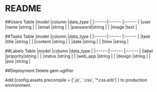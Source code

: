 # README

##Users Table
|model  |column  |data_type |
|:------|:------ |:------   |
|user   |name    |string    |
|       |email   |string    |
|       |password|string    |
|       |image   |text      |

##Tasks Table
|model  |column  |data_type |
|:------|:------ |:------   |
|task   |title   |string    |
|       |content |string    |
|       |date    |string    |
|       |time    |string    |

##Labels Table
|model  |column   |data_type |
|:------|:------  |:------   |
|label  |pripority|string    |
|       |status   |string    |
|       |web_app  |string    |
|       |design   |string    |
|       |pos      |string    |

##Deployment
Delete gem uglifier

Add [config.assets.precompile = ['*.js', '*.css', '*.css.erb'] ] to production environment.
